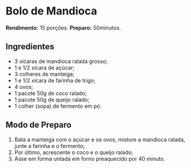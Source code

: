 # Bolo de Mandioca

**Rendimento:** 15 porções.     **Preparo:** 50minutos.

 ##  Ingredientes

- 3 xícaras de mandioca ralada grosso;
- 1 e 1/2 xícara de açúcar;
- 3 colheres de manteiga;
- 1 e 1/2 xícara de farinha de trigo;
- 4 ovos;
- 1 pacote 50g de coco ralado;
- 1 pacote 50g de queijo ralado;
- 1 colher (sopa) de fermento em pó.

## Modo de Preparo

1. Bata a manteiga com o açúcar e os ovos, misture a mandioca ralada, junte a farinha e o fermento;
2. Por último, acrescente o coco e o queijo ralado;
3. Asse em forma untada em forno preaquecido por 40 minuto.